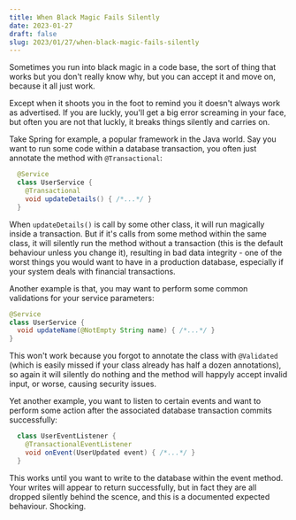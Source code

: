 ```yaml
---
title: When Black Magic Fails Silently
date: 2023-01-27
draft: false
slug: 2023/01/27/when-black-magic-fails-silently
---
```


Sometimes you run into black magic in a code base, the sort of thing
that works but you don't really know why, but you can accept it and
move on, because it all just work.

Except when it shoots you in the foot to remind you it doesn't always
work as advertised. If you are luckly, you'll get a big error
screaming in your face, but often you are not that luckly, it breaks
things silently and carries on.

Take Spring for example, a popular framework in the Java world. Say
you want to run some code within a database transaction, you often
just annotate the method with `@Transactional`:

```java
  @Service
  class UserService {
    @Transactional
    void updateDetails() { /*...*/ }
  }
```

When `updateDetails()` is call by some other class, it will run
magically inside a transaction. But if it's calls from some method
within the same class, it will silently run the method without a
transaction (this is the default behaviour unless you change it),
resulting in bad data integrity - one of the worst things you would
want to have in a production database, especially if your system deals
with financial transactions.

Another example is that, you may want to perform some common
validations for your service parameters:

```java
@Service
class UserService {
  void updateName(@NotEmpty String name) { /*...*/ }
}
```

This won't work because you forgot to annotate the class with
`@Validated` (which is easily missed if your class already has half a
dozen annotations), so again it will silently do nothing and the
method will happyly accept invalid input, or worse, causing security
issues.

Yet another example, you want to listen to certain events and want to
perform some action after the associated database transaction commits
successfully:

```java
  class UserEventListener {
    @TransactionalEventListener
    void onEvent(UserUpdated event) { /*...*/ }
  }
```

This works until you want to write to the database within the event
method. Your writes will appear to return successfully, but in fact
they are all dropped silently behind the scence, and this is a
documented expected behaviour. Shocking.
